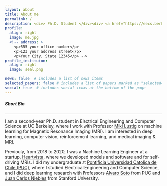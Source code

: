 ```yaml
---
layout: about
title: About me
permalink: /
description: <div> Ph.D. Student </div><div> <a href="https://eecs.berkeley.edu">Electrical Engineering and Computer Science</a></div><div> <a href="https://www.berkeley.edu">University of California, Berkeley</a></div><p>
profile:
  align: right
  image: me.jpg
  <!-- address: >
    <p>555 your office number</p>
    <p>123 your address street</p>
    <p>Your City, State 12345</p> -->
profile_instituion:
  align: right
  image: seal.png

news: false  # includes a list of news items
selected_papers: false # includes a list of papers marked as "selected={true}"
social: true  # includes social icons at the bottom of the page
---
```




##### Short Bio
---

I am a second-year Ph.D. student in Electrical Engineering and Computer Science at UC Berkeley, where I work with Professor [Miki Lustig](http://people.eecs.berkeley.edu/~mlustig/) on machine learning for Magnetic Resonance Imaging (MRI). I am interested in deep learning, computer vision, reinforcement learning, and medical imaging & MRI. 

Previouly, from 2018 to 2020, I was a Machine Learning Engineer at a startup, [Heartvista](https://www.heartvista.ai), where we developed models and software and for self-driving MRIs. I did my undergraduate at [Pontificia Universidad Catolica de Chile (PUC)](https://www.uc.cl/en), where I studied Electrical Engineering and Computer Science, and I did deep learning research with Professors [Alvaro Soto](https://asoto.ing.puc.cl/) from PUC and [Juan Carlos Niebles](http://www.niebles.net/) from Stanford University. 
